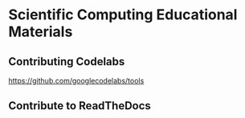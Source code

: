 # Scientific Computing Educational Materials


## Contributing Codelabs


https://github.com/googlecodelabs/tools

## Contribute to ReadTheDocs


